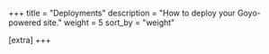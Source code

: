 +++
title = "Deployments"
description = "How to deploy your Goyo-powered site."
weight = 5
sort_by = "weight"

[extra]
+++
